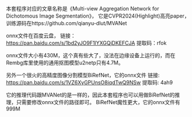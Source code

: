 本套程序对应的文章名称是《Multi-view Aggregation Network for Dichotomous Image Segmentation》，
它是CVPR2024(Highlight)高亮paper，训练源码在https://github.com/qianyu-dlut/MVANet

onnx文件在百度云盘，
链接：https://pan.baidu.com/s/1bd2yJO9F1lYXGQjDKEFCJA 
提取码：rfok


onnx文件大小有430M，这个真有些大了，没法在边缘设备上运行的，而在
Rembg库里使用的通用抠图模型u2netp只有4.7M。


另外一个很火的高精度图像分割模型BiRefNet，它的onnx文件
链接: https://pan.baidu.com/s/1VZ6XyGPUnsO8iqdTwQ9NSw 提取码: 4ah9


它的推理代码跟MVANet的是一样的，因此本套程序也可以用做BiRefNet的推理，只需要修改onnx文件的路径即可。
BiRefNet魔性更大，它的onnx文件有999M

